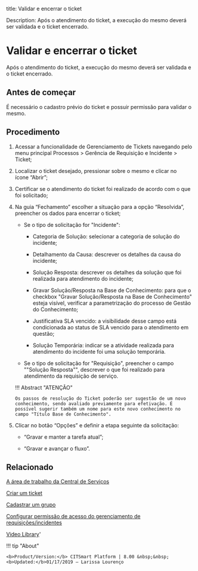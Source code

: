 title: Validar e encerrar o ticket

Description: Após o atendimento do ticket, a execução do mesmo deverá ser validada e o ticket encerrado.

# Validar e encerrar o ticket
Após o atendimento do ticket, a execução do mesmo deverá ser validada e o ticket encerrado.

Antes de começar
----------------

É necessário o cadastro prévio do ticket e possuir permissão para validar o
mesmo.

Procedimento
------------

1.  Acessar a funcionalidade de Gerenciamento de Tickets navegando pelo menu
    principal Processos \> Gerência de Requisição e Incidente \> Ticket;

2.  Localizar o ticket desejado, pressionar sobre o mesmo e clicar no
    ícone “Abrir”;

3.  Certificar se o atendimento do ticket foi realizado de acordo com o que foi
    solicitado;

4.  Na guia “Fechamento” escolher a situação para a opção “Resolvida”, preencher
    os dados para encerrar o ticket;

    - Se o tipo de solicitação for "Incidente":

        * Categoria de Solução: selecionar a categoria de solução do incidente;
     
        * Detalhamento da Causa: descrever os detalhes da causa do incidente; 
     
        * Solução Resposta: descrever os detalhes da solução que foi realizada para atendimento do incidente; 
     
        * Gravar Solução/Resposta na Base de Conhecimento: para que o checkbox "Gravar Solução/Resposta na Base de Conhecimento" esteja
          visível, verificar a parametrização do processo de Gestão do Conhecimento;
     
        * Justificativa SLA vencido: a visibilidade desse campo está condicionada ao status de SLA vencido para o atendimento em                 questão; 
     
        * Solução Temporária: indicar se a atividade realizada para atendimento do incidente foi uma solução temporária.


    - Se o tipo de solicitação for "Requisição", preencher o campo ""Solução Resposta"", descrever o que foi realizado para atendimento       da requisição de serviço.
 
    !!! Abstract "ATENÇÃO"

        Os passos de resolução do Ticket poderão ser sugestão de um novo conhecimento, sendo avaliado previamente para efetivação. É             possível sugerir também um nome para este novo conhecimento no campo "Título Base de Conhecimento".
 
5.  Clicar no botão “Opções” e definir a etapa seguinte da solicitação:

     -   “Gravar e manter a tarefa atual”;

     -   “Gravar e avançar o fluxo”.


Relacionado
-----------

[A área de trabalho da Central de Serviços](/pt-br/citsmart-platform-8/processes/tickets/use/desktop-of-service-desk.html)

[Criar um ticket](/pt-br/citsmart-platform-8/processes/tickets/use/create-ticket.html)

[Cadastrar um grupo](/pt-br/citsmart-platform-8/initial-settings/access-settings/user/register-groups.html)

[Configurar permissão de acesso do gerenciamento de requisições/incidentes](/pt-br/citsmart-platform-8/processes/tickets/configuration/configure-access-permission-ticket.html)

<i class='fa fa-youtube-play  fa-2x' style='color:#97ce17;vertical-align: middle;'> </i> [Video Library](https://www.youtube.com/playlist?list=PLB5qK2uzf2ROn4Xs6UdH84Ujzta2iJ6Ei)'

!!! tip "About"

    <b>Product/Version:</b> CITSmart Platform | 8.00 &nbsp;&nbsp;
    <b>Updated:</b>01/17/2019 – Larissa Lourenço
